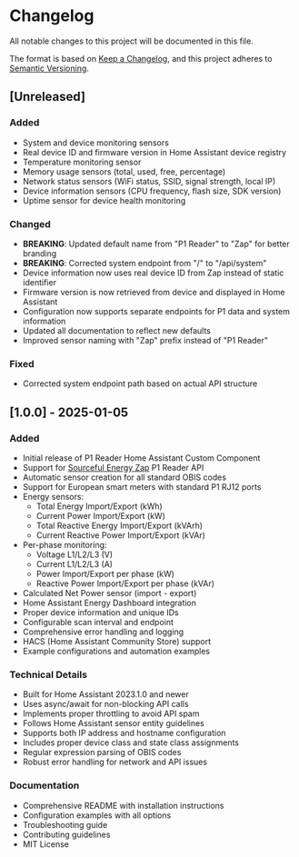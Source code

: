 # Changelog

All notable changes to this project will be documented in this file.

The format is based on [Keep a Changelog](https://keepachangelog.com/en/1.0.0/),
and this project adheres to [Semantic Versioning](https://semver.org/spec/v2.0.0.html).

## [Unreleased]

### Added
- System and device monitoring sensors
- Real device ID and firmware version in Home Assistant device registry
- Temperature monitoring sensor
- Memory usage sensors (total, used, free, percentage)
- Network status sensors (WiFi status, SSID, signal strength, local IP)
- Device information sensors (CPU frequency, flash size, SDK version)
- Uptime sensor for device health monitoring

### Changed
- **BREAKING**: Updated default name from "P1 Reader" to "Zap" for better branding
- **BREAKING**: Corrected system endpoint from "/" to "/api/system"
- Device information now uses real device ID from Zap instead of static identifier
- Firmware version is now retrieved from device and displayed in Home Assistant
- Configuration now supports separate endpoints for P1 data and system information
- Updated all documentation to reflect new defaults
- Improved sensor naming with "Zap" prefix instead of "P1 Reader"

### Fixed
- Corrected system endpoint path based on actual API structure

## [1.0.0] - 2025-01-05

### Added
- Initial release of P1 Reader Home Assistant Custom Component
- Support for [Sourceful Energy Zap](https://sourceful.energy/store/sourceful-energy-zap) P1 Reader API
- Automatic sensor creation for all standard OBIS codes
- Support for European smart meters with standard P1 RJ12 ports
- Energy sensors:
  - Total Energy Import/Export (kWh)
  - Current Power Import/Export (kW)
  - Total Reactive Energy Import/Export (kVArh)
  - Current Reactive Power Import/Export (kVAr)
- Per-phase monitoring:
  - Voltage L1/L2/L3 (V)
  - Current L1/L2/L3 (A)
  - Power Import/Export per phase (kW)
  - Reactive Power Import/Export per phase (kVAr)
- Calculated Net Power sensor (import - export)
- Home Assistant Energy Dashboard integration
- Proper device information and unique IDs
- Configurable scan interval and endpoint
- Comprehensive error handling and logging
- HACS (Home Assistant Community Store) support
- Example configurations and automation examples

### Technical Details
- Built for Home Assistant 2023.1.0 and newer
- Uses async/await for non-blocking API calls
- Implements proper throttling to avoid API spam
- Follows Home Assistant sensor entity guidelines
- Supports both IP address and hostname configuration
- Includes proper device class and state class assignments
- Regular expression parsing of OBIS codes
- Robust error handling for network and API issues

### Documentation
- Comprehensive README with installation instructions
- Configuration examples with all options
- Troubleshooting guide
- Contributing guidelines
- MIT License 